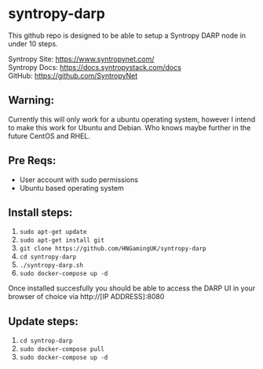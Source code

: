 # syntropy-darp

This github repo is designed to be able to setup a Syntropy DARP node in under 10 steps.

Syntropy Site: https://www.syntropynet.com/ <br>
Syntropy Docs: https://docs.syntropystack.com/docs <br>
GitHub: https://github.com/SyntropyNet <br>

## Warning:
Currently this will only work for a ubuntu operating system, however I intend to make this work for Ubuntu and Debian. 
Who knows maybe further in the future CentOS and RHEL.

## Pre Reqs:
- User account with sudo permissions
- Ubuntu based operating system

## Install steps:
1. `sudo apt-get update`
2. `sudo apt-get install git`
3. `git clone https://github.com/HNGamingUK/syntropy-darp`
4. `cd syntropy-darp`
5. `./syntropy-darp.sh`
6. `sudo docker-compose up -d`

Once installed succesfully you should be able to access the DARP UI in your browser of choice via http://[IP ADDRESS]:8080

## Update steps:
1. `cd syntrop-darp`
2. `sudo docker-compose pull`
3. `sudo docker-compose up -d`
